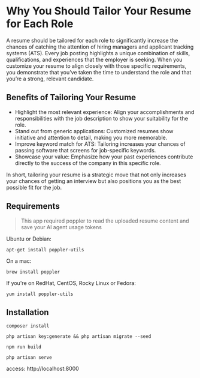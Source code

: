 # Why You Should Tailor Your Resume for Each Role

A resume should be tailored for each role to significantly increase the chances of catching the attention of hiring managers and applicant tracking systems (ATS). Every job posting highlights a unique combination of skills, qualifications, and experiences that the employer is seeking. When you customize your resume to align closely with those specific requirements, you demonstrate that you’ve taken the time to understand the role and that you’re a strong, relevant candidate.

## Benefits of Tailoring Your Resume

- Highlight the most relevant experience: Align your accomplishments and responsibilities with the job description to show your suitability for the role.
- Stand out from generic applications: Customized resumes show initiative and attention to detail, making you more memorable.
- Improve keyword match for ATS: Tailoring increases your chances of passing software that screens for job-specific keywords.
- Showcase your value: Emphasize how your past experiences contribute directly to the success of the company in this specific role.

In short, tailoring your resume is a strategic move that not only increases your chances of getting an interview but also positions you as the best possible fit for the job.

## Requirements

> This app required poppler to read the uploaded resume content and save your AI agent usage tokens

Ubuntu or Debian:

```apt-get install poppler-utils```

On a mac:

```brew install poppler```

If you're on RedHat, CentOS, Rocky Linux or Fedora:

```yum install poppler-utils```

## Installation

```composer install```

```php artisan key:generate && php artisan migrate --seed```

```npm run build```

```php artisan serve```


access: http://localhost:8000

